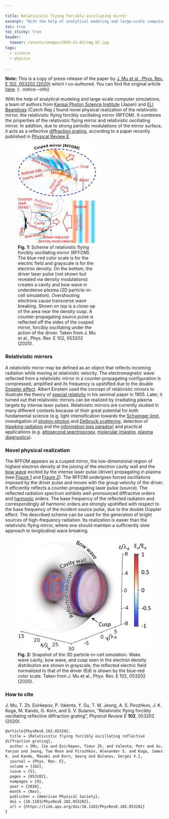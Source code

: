 ```yaml
---

title: Relativistic flying forcibly oscillating mirror
excerpt: "With the help of analytical modeling and large-scale computer simulations, a team of authors from Kansai Photon Science Institute (Japan) and ELI Beamlines (Czech Rep.) found novel physical realization of the relativistic mirror, the relativistic flying forcibly oscillating mirror. It combines the properties of the relativistic flying mirror and relativistic oscillating mirror. In addition, due to strong periodic modulations of the mirror surface, it acts as a reflective diffraction grating, according to a paper recently published in Physical Review E."
toc: true
toc_sticky: true
header:
  teaser: /assets/images/2020-11-02/img_02.jpg
tags: 
  - science
  - physics

---
```


**Note:** This is a copy of press-release of the paper by [J. Mu et al., Phys. Rev. E 102, 053202 (2020)](https://doi.org/10.1103/PhysRevE.102.053202) which I co-authored. You can find the original article [here](https://www.eli-beams.eu/news-and-events/media-news-and-events/article-relativistic-flying-forcibly-oscillating-reflective-diffraction-grating/).
{: .notice--info}

With the help of analytical modeling and large-scale computer simulations, a team of authors from [Kansai Photon Science Institute](https://www.qst.go.jp/site/kansai-english/) (Japan) and [ELI Beamlines](https://www.eli-beams.eu/) (Czech Rep.) found novel physical realization of the relativistic mirror, the relativistic flying forcibly oscillating mirror (RFFOM). It combines the properties of the relativistic flying mirror and relativistic oscillating mirror. In addition, due to strong periodic modulations of the mirror surface, it acts as a reflective [diffraction grating](https://en.wikipedia.org/wiki/Diffraction_grating), according to a paper recently published in [Physical Review E](https://doi.org/10.1103/PhysRevE.102.053202).

<figure id="figure_1" style="max-width: 250px" class="align-right">
  <a href="/assets/images/2020-11-02/img_01.jpg" class="image-popup">
    <img src="/assets/images/2020-11-02/img_01.jpg" alt="Wakefield polarity reversal">
  </a>
  <figcaption>
  <strong>Fig. 1:</strong> Scheme of relativistic flying forcibly oscillating mirror (RFFOM). The blue-red color scale is for the electric field and grayscale is for the electron density. On the bottom, the driver laser pulse (not shown but revealed via density modulations) creates a cavity and bow wave in underdense plasma (2D particle-in-cell simulation). Overshooting electrons cause transverse wave breaking. Shown on top is a close-up of the area near the density cusp. A counter-propagating source pulse is reflected off the sides of the cusped mirror, forcibly oscillating under the action of the driver. Taken from J. Mu et al., Phys. Rev. E 102, 053202 (2020).
  </figcaption>
</figure> 

### Relativistic mirrors

A relativistic mirror may be defined as an object that reflects incoming radiation while moving at relativistic velocity. The electromagnetic wave reflected from a relativistic mirror in a counter-propagating configuration is compressed, amplified and its frequency is upshifted due to the double [Doppler effect](https://en.wikipedia.org/wiki/Relativistic_Doppler_effect). Albert Einstein used the concept of relativistic mirrors to illustrate the theory of [special relativity](https://en.wikipedia.org/wiki/Special_relativity) in his seminal paper in 1905. Later, it turned out that relativistic mirrors can be realized by irradiating plasma targets by intense laser pulses. Relativistic mirrors are currently studied in many different contexts because of their great potential for both fundamental science (e.g. light intensification towards the [Schwinger limit](https://en.wikipedia.org/wiki/Schwinger_limit), investigation of [photon-photon](https://en.wikipedia.org/wiki/Two-photon_physics) and [Delbruck scattering](https://en.wikipedia.org/wiki/Delbr%C3%BCck_scattering), detection of [Hawking radiation](https://en.wikipedia.org/wiki/Hawking_radiation) and the [information loss paradox](https://en.wikipedia.org/wiki/Black_hole_information_paradox)) and practical applications (e.g. [attosecond spectroscopy](https://en.wikipedia.org/wiki/Ultrafast_laser_spectroscopy), [molecular imaging](https://en.wikipedia.org/wiki/Molecular_imaging), [plasma diagnostics](https://en.wikipedia.org/wiki/Plasma_diagnostics)).

### Novel physical realization

The RFFOM appears as a cusped mirror, the low-dimensional region of highest electron density at the joining of the electron cavity wall and the [bow wave](https://en.wikipedia.org/wiki/Bow_wave) excited by the intense laser pulse (driver) propagating in plasma (see <a href="#figure_1">Figure 1</a> and <a href="#figure_2">Figure 2</a>). The RFFOM undergoes forced oscillations imposed by the driver pulse and moves with the group velocity of the driver. It efficiently reflects a counter-propagating laser pulse (source). The reflected radiation spectrum exhibits well-pronounced diffractive orders and [harmonic](https://en.wikipedia.org/wiki/Harmonic) orders. The base frequency of the reflected radiation and correspondingly all harmonic orders are strongly upshifted with respect to the base frequency of the incident source pulse, due to the double Doppler effect. The described scheme can be used for the generation of bright sources of high-frequency radiation. Its realization is easier than the relativistic flying mirror, where one should maintain a sufficiently slow approach to longitudinal wave breaking.

<figure id="figure_2" style="max-width: 425px" class="align-center">
  <a href="/assets/images/2020-11-02/img_02.jpg" class="image-popup">
    <img src="/assets/images/2020-11-02/img_02.jpg" alt="Wakefield polarity reversal">
  </a>
  <figcaption>
  <strong>Fig. 2:</strong> Snapshot of the 3D particle-in-cell simulation. Wake wave cavity, bow wave, and cusp seen in the electron density distribution are shown in grayscale, the reflected electric field normalized to that of the driver (Ed) is shown by the blue-red color scale. Taken from J. Mu et al., Phys. Rev. E 102, 053202 (2020).
  </figcaption>
</figure> 

### How to cite 

J. Mu, T. Zh. Esirkepov, P. Valenta, Y. Gu, T. M. Jeong, A. S. Pirozhkov, J. K. Koga, M. Kando, G. Korn, and S. V. Bulanov, “Relativistic flying forcibly oscillating reflective diffraction grating”, *Physical Review E* **102**, 053202 (2020).

```
@article{PhysRevE.102.053202,
  title = {Relativistic flying forcibly oscillating reflective diffraction grating},
  author = {Mu, Jie and Esirkepov, Timur Zh. and Valenta, Petr and Gu, Yanjun and Jeong, Tae Moon and Pirozhkov, Alexander S. and Koga, James K. and Kando, Masaki and Korn, Georg and Bulanov, Sergei V.},
  journal = {Phys. Rev. E},
  volume = {102},
  issue = {5},
  pages = {053202},
  numpages = {9},
  year = {2020},
  month = {Nov},
  publisher = {American Physical Society},
  doi = {10.1103/PhysRevE.102.053202},
  url = {https://link.aps.org/doi/10.1103/PhysRevE.102.053202}
}
```